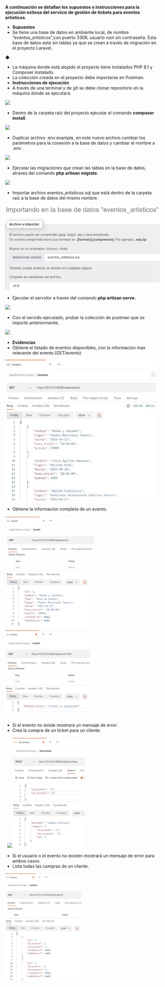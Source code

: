 ﻿**A continuación se detallan los supuestos e instrucciones para la ejecución exitosa del servicio de gestión de tickets para eventos artísticos.**

- **Supuestos**
- Se tiene una base de datos en ambiente local, de nombre “eventos\_artisticos”,con puerto 3306, usuario root sin contraseña. Esta base de datos está sin tablas ya que se crean a través de migración en el proyecto Laravel.

◆

- La máquina donde está alojado el proyecto tiene instalados PHP 8.1 y Composer instalado.
- La colección creada en el proyecto debe importarse en Postman.
- **Instrucciones de ejecución**
- A través de una terminal y de git se debe clonar repositorio en la máquina donde se ejecutará.

![](Aspose.Words.b4e7be07-70a3-44b9-a110-16910bca02e9.001.png)

- Dentro de la carpeta raíz del proyecto ejecutar el comando **composer install**.

![](Aspose.Words.b4e7be07-70a3-44b9-a110-16910bca02e9.002.png)

- Duplicar archivo .env.example, en este nuevo archivo cambiar los parámetros para la conexión a la base de datos y cambiar el nombre a .env .

![](Aspose.Words.b4e7be07-70a3-44b9-a110-16910bca02e9.003.png)

- Ejecutar las migraciones que crean las tablas en la base de datos, atraves del comando **php artisan migrate**.

![](Aspose.Words.b4e7be07-70a3-44b9-a110-16910bca02e9.004.png)

- Importar archivo eventos\_artisticos.sql que está dentro de la carpeta raiz a la base de datos del mismo nombre.

![](Aspose.Words.b4e7be07-70a3-44b9-a110-16910bca02e9.005.jpeg)

- Ejecutar el servidor a traves del comando **php artisan serve.**

![](Aspose.Words.b4e7be07-70a3-44b9-a110-16910bca02e9.006.png)

- Con el servido ejecutado, probar la colección de postman que se importó anteriormente.

![](Aspose.Words.b4e7be07-70a3-44b9-a110-16910bca02e9.007.png)

- **Evidencias**
- Obtiene el listado de eventos disponibles, con la informacion mas relevante del evento.(GET/events)

![](Aspose.Words.b4e7be07-70a3-44b9-a110-16910bca02e9.008.jpeg)

- Obtiene la información completa de un evento.

![](Aspose.Words.b4e7be07-70a3-44b9-a110-16910bca02e9.009.jpeg) ![](Aspose.Words.b4e7be07-70a3-44b9-a110-16910bca02e9.010.jpeg)

- Si el evento no existe mostrará un mensaje de error.
- Crea la compra de un ticket para un cliente.

` `![](Aspose.Words.b4e7be07-70a3-44b9-a110-16910bca02e9.011.png)![](Aspose.Words.b4e7be07-70a3-44b9-a110-16910bca02e9.012.jpeg)

- Si el usuario o el evento no existen mostrará un mensaje de error para ambos casos.
- Lista todas las compras de un cliente.

![](Aspose.Words.b4e7be07-70a3-44b9-a110-16910bca02e9.013.jpeg)
